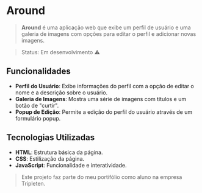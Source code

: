 # Around

> **Around** é uma aplicação web que exibe um perfil de usuário e uma galeria de imagens com opções para editar o perfil e adicionar novas imagens.

> Status: Em desenvolvimento ⚠️

## Funcionalidades

- **Perfil do Usuário**: Exibe informações do perfil com a opção de editar o nome e a descrição sobre o usuário.
- **Galeria de Imagens**: Mostra uma série de imagens com títulos e um botão de "curtir".
- **Popup de Edição**: Permite a edição do perfil do usuário através de um formulário popup.

## Tecnologias Utilizadas

- **HTML**: Estrutura básica da página.
- **CSS**: Estilização da página.
- **JavaScript**: Funcionalidade e interatividade.

> Este projeto faz parte do meu portifólio como aluno na empresa Tripleten.
